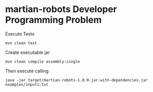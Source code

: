 # martian-robots Developer Programming Problem  



Execute Tests
```
mvn clean test
```

Create executable jar
```
mvn clean compile assembly:single
```

Then execute calling 
```
java -jar target/martian-robots-1.0.0-jar-with-dependencies.jar examples/input1.txt
```
